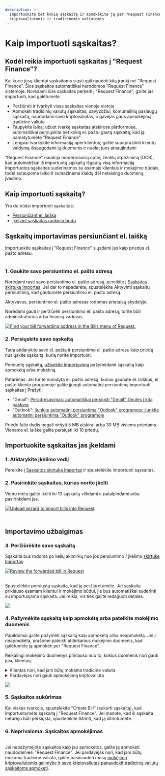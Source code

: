 ```yaml
---
description: >-
  Importuokite bet kokią sąskaitą ir apmokėkite ją per "Request Finance"
  kriptovaliutomis ir tradicinėmis valiutomis
---
```


# Kaip importuoti sąskaitas?

## Kodėl reikia importuoti sąskaitas į "Request Finance"? <a href="#h_2d437ba7d6" id="h_2d437ba7d6"></a>

Kai kurie jūsų klientai sąskaitoms siųsti gali naudoti kitą įrankį nei "Request Finance". Šios sąskaitos automatiškai nerodomos "Request Finance" sistemoje. Norėdami šias sąskaitas perkelti į "Request Finance", galite jas importuoti, kad galėtumėte:

* Peržiūrėti ir tvarkyti visas sąskaitas vienoje vietoje
* Apmokėti tradicinių valiutų sąskaitas, pavyzdžiui, komunalinių paslaugų sąskaitą, naudodami savo kriptovaliutas, o gavėjas gaus apmokėjimą tradicine valiuta
* Taupykite laiką; užuot tvarkę sąskaitas atskirose platformose, automatiškai persiųskite bet kokią el. paštu gautą sąskaitą, kad ją pamatytumėte "Request Finance"
* Lengvai tvarkykite informaciją apie klientus; galite supaprastinti klientų valdymą išsaugodami jų duomenis ir nuolat juos atnaujindami

"Request Finance" naudoja moderniausią optinį ženklų atpažinimą (OCR), kad automatiškai iš importuotų sąskaitų išgautų visą informaciją. Importuotos sąskaitos suderinamos su esamais klientais ir mokėjimo būdais, todėl sutaupoma laiko ir sumažinama klaidų dėl neteisingo duomenų įvedimo.

## Kaip importuoti sąskaitą? <a href="#h_88d26c33cc" id="h_88d26c33cc"></a>

Yra du būdai importuoti sąskaitas:

* [Persiunčiant el. laišką](https://help.request.finance/lt/articles/8580646-kaip-importuoti-saskaitas#h_06696cd076)
* [Įkeliant sąskaitas rankiniu būdu](https://help.request.finance/lt/articles/8580646-kaip-importuoti-saskaitas#h_d7a9159924)

## Sąskaitų importavimas persiunčiant el. laišką <a href="#h_06696cd076" id="h_06696cd076"></a>

Importuokite sąskaitas į "Request Finance" siųsdami jas kaip priedus el. pašto adresu.\
​

### 1. Gaukite savo persiuntimo el. pašto adresą <a href="#h_5732d3f328" id="h_5732d3f328"></a>

Norėdami rasti savo persiuntimo el. pašto adresą, pereikite į [Sąskaitos skirtuką Importas](https://app.request.finance/pay/bills?f=draft). Jei dar to nepadarėte, spustelėkite Aktyvinti sąskaitų persiuntimą, kad gautumėte persiuntimo el. pašto adresą.

Aktyvavus, persiuntimo el. pašto adresas rodomas prietaisų skydelyje.

Norėdami gauti ir peržiūrėti persiuntimo el. pašto adresą, turite būti administratorius arba finansų vadovas.

[![Find your bill forwarding address in the Bills menu of Request.](https://downloads.intercomcdn.com/i/o/881967370/3d906bab40738b3ec15890c9/image.png?expires=1751479200\&signature=acdb77d0542d719316660519eb5640db87aa9cb16e49151c38029e1ea8a5b3b4\&req=fCgmH895noZfFb4V1XW4geAh8r7gV0Bb7Lp4%2BRHvxRthcLWkcuhq9RpZsBBN%0AdjJolLgG4V61DYZSePnZhuQicg%3D%3D%0A)](https://downloads.intercomcdn.com/i/o/881967370/3d906bab40738b3ec15890c9/image.png?expires=1751479200\&signature=acdb77d0542d719316660519eb5640db87aa9cb16e49151c38029e1ea8a5b3b4\&req=fCgmH895noZfFb4V1XW4geAh8r7gV0Bb7Lp4%2BRHvxRthcLWkcuhq9RpZsBBN%0AdjJolLgG4V61DYZSePnZhuQicg%3D%3D%0A)

### &#x20;2. Persiųskite savo sąskaitą <a href="#h_f519afbe66" id="h_f519afbe66"></a>

Tada atidarykite savo el. paštą ir persiuntimo el. pašto adresu kaip priedą nusiųskite sąskaitą, kurią norite importuoti.

Persiuntę sąskaitą, [užbaikite importavimą](https://help.request.finance/lt/articles/8580646-kaip-importuoti-saskaitas#h_91ec124b07) pažymėdami sąskaitą kaip apmokėtą arba mokėtiną.

Patarimas: Jei turite nurodytą el. pašto adresą, kuriuo gaunate el. laiškus, el. pašto kliento programoje galite įjungti automatinį persiuntimą importuoti sąskaitas į Prašyti:

* "Gmail": [Peradresavimas: automatiškai persiųsti "Gmail" žinutes į kitą paskyrą](https://support.google.com/mail/answer/10957?hl=en#zippy=)
* "Outlook": [Įjunkite automatinį persiuntimą "Outlook" programoje: įjunkite automatinį persiuntimą "Outlook" programoje](https://support.microsoft.com/en-au/office/turn-on-automatic-forwarding-in-outlook-7f2670a1-7fff-4475-8a3c-5822d63b0c8e)

Priedo failo dydis negali viršyti 5 MB atskirai arba 30 MB visiems priedams. Viename el. laiške galite persiųsti iki 10 priedų.

## Importuokite sąskaitas jas įkeldami <a href="#h_d7a9159924" id="h_d7a9159924"></a>

### 1. Atidarykite įkėlimo vedlį <a href="#h_84cfc5303b" id="h_84cfc5303b"></a>

Pereikite į [Sąskaitos skirtuką Importas](https://app.request.finance/pay/bills?f=draft) ir spustelėkite Importuoti sąskaitas.

### &#x20;2. Pasirinkite sąskaitas, kurias norite įkelti <a href="#h_a5baf40ee8" id="h_a5baf40ee8"></a>

Vienu metu galite įkelti iki 10 sąskaitų vilkdami ir patalpindami arba pasirinkdami jas.

[![Upload wizard to import bills into Request](https://downloads.intercomcdn.com/i/o/1001376186/f70e4ee4b9d9588c8a4ad33e/image.png?expires=1751479200\&signature=855512c698828364dbbb44036b85b6ab8ef690ae780cb76c65c894e069387029\&req=dSAnF8p5m4BXX%2FMW3nq%2BgQuOBW82AO7i1hm38UQXUTy8shcZcq4162St06cT%0Az3AX%2BIBGAPXYyEudzYUzWbPtbNM%3D%0A)](https://downloads.intercomcdn.com/i/o/1001376186/f70e4ee4b9d9588c8a4ad33e/image.png?expires=1751479200\&signature=855512c698828364dbbb44036b85b6ab8ef690ae780cb76c65c894e069387029\&req=dSAnF8p5m4BXX%2FMW3nq%2BgQuOBW82AO7i1hm38UQXUTy8shcZcq4162St06cT%0Az3AX%2BIBGAPXYyEudzYUzWbPtbNM%3D%0A)

\
Importavimo užbaigimas <a href="#h_91ec124b07" id="h_91ec124b07"></a>
---------------------------------------------------------------------

### 3. Peržiūrėkite savo sąskaitą <a href="#h_ae3d79e693" id="h_ae3d79e693"></a>

Sąskaita bus rodoma po kelių akimirkų nuo jos persiuntimo / įkėlimo [skirtuke Importas](https://app.request.finance/pay/bills?f=draft):

[![Review the forwarded bill in Request](https://downloads.intercomcdn.com/i/o/881977404/e3ee221403f92af62acbe7a3/image.png?expires=1751479200\&signature=5a982b7732e20f855375ad089d407926dbdc3a8b1681991e95f0296081bccd10\&req=fCgmH855mYFbFb4V1XW4gQpXQgmzs%2BVUgVaIhamFKWK9z0rqXJdgmSn5%2B1yS%0AjgQ6pfEKZaDpC%2B96BafeEFNcew%3D%3D%0A)](https://downloads.intercomcdn.com/i/o/881977404/e3ee221403f92af62acbe7a3/image.png?expires=1751479200\&signature=5a982b7732e20f855375ad089d407926dbdc3a8b1681991e95f0296081bccd10\&req=fCgmH855mYFbFb4V1XW4gQpXQgmzs%2BVUgVaIhamFKWK9z0rqXJdgmSn5%2B1yS%0AjgQ6pfEKZaDpC%2B96BafeEFNcew%3D%3D%0A)

\
Spustelėkite persiųstą sąskaitą, kad ją peržiūrėtumėte. Jei sąskaita priklauso esamam klientui ir mokėjimo būdui, jie bus automatiškai suderinti su importuojama sąskaita. Jei reikia, vis tiek galite redaguoti detales.

[![](https://downloads.intercomcdn.com/i/o/mmdbekc3/1295966112/6cbf2ad60be35ed67d41caf35cf7/image.png?expires=1751479200\&signature=a7c6b730facd9e401e823d15c757f1cfc97b0df738773e3c2c2a7d0819ae2df1\&req=dSIuE8B4m4BeW%2FMW3nq%2BgRDyMkhQGfLMLey8C18Otm11%2B89KJOjWTmNLGMlX%0Az7qopp8dzDIcFhby%2FnMBHZsBo9Q%3D%0A)](https://downloads.intercomcdn.com/i/o/mmdbekc3/1295966112/6cbf2ad60be35ed67d41caf35cf7/image.png?expires=1751479200\&signature=a7c6b730facd9e401e823d15c757f1cfc97b0df738773e3c2c2a7d0819ae2df1\&req=dSIuE8B4m4BeW%2FMW3nq%2BgRDyMkhQGfLMLey8C18Otm11%2B89KJOjWTmNLGMlX%0Az7qopp8dzDIcFhby%2FnMBHZsBo9Q%3D%0A)

### &#x20;4. Pažymėkite sąskaitą kaip apmokėtą arba pateikite mokėjimo duomenis <a href="#h_855736be59" id="h_855736be59"></a>

Papildomai galite pažymėti sąskaitą kaip apmokėtą arba neapmokėtą. Jei ji neapmokėta, prašome pateikti atitinkamus mokėjimo duomenis, kad galėtumėte ją apmokėti per "Request Finance".

Reikalingi mokėjimo duomenys priklauso nuo to, kokius duomenis nori gauti jūsų klientas;

<details>

<summary>Klientas nori, kad jam būtų mokama tradicine valiuta</summary>



</details>

<details>

<summary>Pardavėjas nori gauti apmokėjimą kriptovaliuta</summary>



</details>

[![](https://downloads.intercomcdn.com/i/o/mmdbekc3/1295970520/fa2680ddb66f732eb39b2a56ad43/image.png?expires=1751479200\&signature=e1cc850ce5877a14b67cf93235c6fd6e7c4bc55506830e5326bff7b5c4004b96\&req=dSIuE8B5nYRdWfMW3nq%2BgS2TX57Y%2B6yIrpz5qZ0TQffriymFOpARZGi8h5Bf%0AaZa2QYyTWAnhIkt3sJUuip66cIs%3D%0A)](https://downloads.intercomcdn.com/i/o/mmdbekc3/1295970520/fa2680ddb66f732eb39b2a56ad43/image.png?expires=1751479200\&signature=e1cc850ce5877a14b67cf93235c6fd6e7c4bc55506830e5326bff7b5c4004b96\&req=dSIuE8B5nYRdWfMW3nq%2BgS2TX57Y%2B6yIrpz5qZ0TQffriymFOpARZGi8h5Bf%0AaZa2QYyTWAnhIkt3sJUuip66cIs%3D%0A)

### &#x20;5. Sąskaitos sukūrimas <a href="#h_b23cd776cd" id="h_b23cd776cd"></a>

Kai viskas tvarkoje, spustelėkite "Create Bill" (sukurti sąskaitą), kad importuotumėte sąskaitą į "Request Finance". Jei manote, kad ši sąskaita neturėjo būti persiųsta, spustelėkite Ištrinti, kad ją ištrintumėte.

### &#x20;6. Neprivaloma: Sąskaitos apmokėjimas <a href="#h_f1612998d5" id="h_f1612998d5"></a>

\
Jei nepažymėjote sąskaitos kaip jau apmokėtos, galite ją apmokėti naudodamiesi "Request Finance". Jei pardavėjas nori, kad jam būtų mokama tradicine valiuta, galite pasinaudoti mūsų [mokėjimų kriptovaliutomis galimybe ir savo kriptovaliutas panaudokit tradicinių valiutų sąskaitoms apmokėti](https://intercom.help/request-faq/en/articles/8607098-paying-a-fiat-bill-with-crypto).
